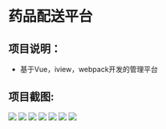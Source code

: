 # 药品配送平台

## 项目说明：

- 基于Vue，iview，webpack开发的管理平台

## 项目截图:

<img src="https://github.com/zhuhuanchang/drug/blob/master/images/1.png">
<img src="https://github.com/zhuhuanchang/drug/blob/master/images/2.png">
<img src="https://github.com/zhuhuanchang/drug/blob/master/images/3.png">
<img src="https://github.com/zhuhuanchang/drug/blob/master/images/4.png">
<img src="https://github.com/zhuhuanchang/drug/blob/master/images/5.png">
<img src="https://github.com/zhuhuanchang/drug/blob/master/images/6.png">
<img src="https://github.com/zhuhuanchang/drug/blob/master/images/7.png">


